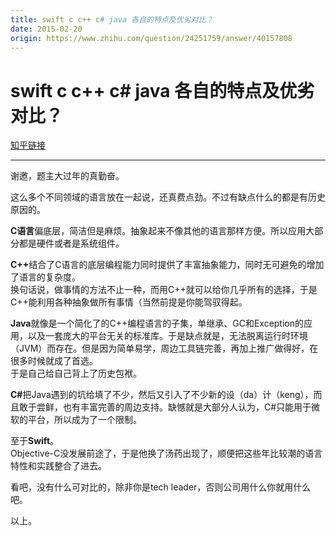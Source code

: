 ```yaml
---
title: swift c c++ c# java 各自的特点及优劣对比？
date: 2015-02-20
origin: https://www.zhihu.com/question/24251759/answer/40157808
---
```

# swift c c++ c# java 各自的特点及优劣对比？

[知乎链接](https://www.zhihu.com/question/24251759/answer/40157808)

---------

<span class="RichText ztext CopyrightRichText-richText" itemprop="text"><p>谢邀，题主大过年的真勤奋。</p><p>这么多个不同领域的语言放在一起说，还真费点劲。不过有缺点什么的都是有历史原因的。</p><p><b>C语言</b>偏底层，简洁但是麻烦。抽象起来不像其他的语言那样方便。所以应用大部分都是硬件或者是系统组件。</p><p><b>C++</b>结合了C语言的底层编程能力同时提供了丰富抽象能力，同时无可避免的增加了语言的复杂度。<br>换句话说，做事情的方法不止一种，而用C++就可以给你几乎所有的选择，于是C++能利用各种抽象做所有事情（当然前提是你能驾驭得起。</p><p><b>Java</b>就像是一个简化了的C++编程语言的子集，单继承、GC和Exception的应用，以及一套庞大的平台无关的标准库。于是缺点就是，无法脱离运行时环境（JVM）而存在。但是因为简单易学，周边工具链完善，再加上推广做得好，在很多时候就成了首选。<br>于是自己给自己背上了历史包袱。</p><p><b>C#</b>把Java遇到的坑给填了不少，然后又引入了不少新的设（da）计（keng），而且敢于尝鲜，也有丰富完善的周边支持。缺憾就是大部分人认为，C#只能用于微软的平台，所以成为了一个限制。</p><p>至于<b>Swift</b>。<br>Objective-C没发展前途了，于是他换了汤药出现了，顺便把这些年比较潮的语言特性和实践整合了进去。</p><p>看吧，没有什么可对比的，除非你是tech leader，否则公司用什么你就用什么吧。</p>以上。</span>